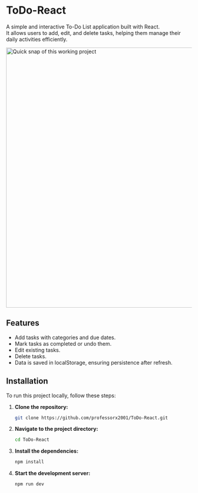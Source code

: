 # ToDo-React

A simple and interactive To-Do List application built with React.  
It allows users to add, edit, and delete tasks, helping them manage their daily activities efficiently.

<img width="703" alt="Quick snap of this working project" src="https://github.com/user-attachments/assets/b2d5cb93-d4aa-4984-9a94-afc3390a8814" />

## Features

- Add tasks with categories and due dates.
- Mark tasks as completed or undo them.
- Edit existing tasks.
- Delete tasks.
- Data is saved in localStorage, ensuring persistence after refresh.

## Installation

To run this project locally, follow these steps:

1. **Clone the repository:**

   ```bash
   git clone https://github.com/professorx2001/ToDo-React.git
   ```
2. **Navigate to the project directory:**

    ```bash
   cd ToDo-React
    ```
3. **Install the dependencies:**
   
   ```bash
   npm install

    ```
5. **Start the development server:**
   
   ```bash
   npm run dev
    ```
